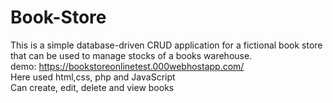 # Book-Store
This is a simple database-driven CRUD application for a fictional book store that can be used to manage stocks of a books warehouse.
<br>
demo:  https://bookstoreonlinetest.000webhostapp.com/
<br>
Here used html,css, php and JavaScript
<br>
Can create, edit, delete and view books
<br>
